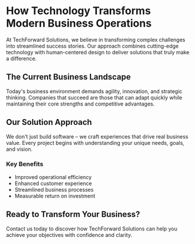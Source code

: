 # How Technology Transforms Modern Business Operations

At TechForward Solutions, we believe in transforming complex challenges into streamlined success stories. Our approach combines cutting-edge technology with human-centered design to deliver solutions that truly make a difference.

## The Current Business Landscape

Today's business environment demands agility, innovation, and strategic thinking. Companies that succeed are those that can adapt quickly while maintaining their core strengths and competitive advantages.

## Our Solution Approach

We don't just build software – we craft experiences that drive real business value. Every project begins with understanding your unique needs, goals, and vision.

### Key Benefits

- Improved operational efficiency
- Enhanced customer experience  
- Streamlined business processes
- Measurable return on investment

## Ready to Transform Your Business?

Contact us today to discover how TechForward Solutions can help you achieve your objectives with confidence and clarity.
